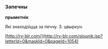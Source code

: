 ### Запечны
**прыметнік**

Які знаходзіцца за печчу. З. цвыркун.

<a rel="author">[http://rv-blr.com/](http://rv-blr.com/slounik.jsp?letterId=0&maskId=0&pageId=1054)</a>
